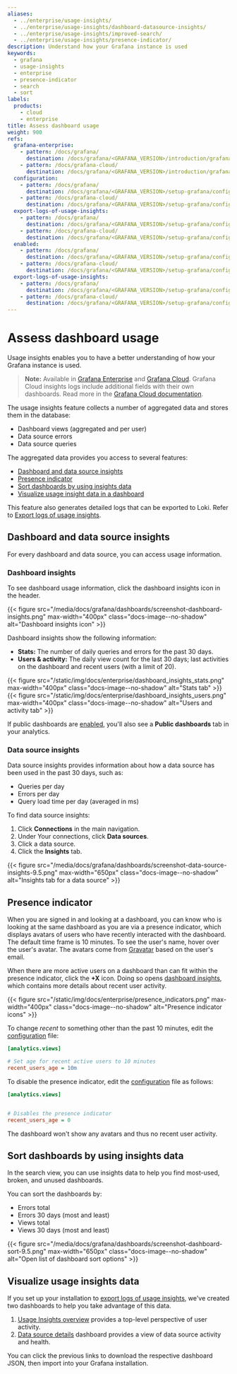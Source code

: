 ```yaml
---
aliases:
  - ../enterprise/usage-insights/
  - ../enterprise/usage-insights/dashboard-datasource-insights/
  - ../enterprise/usage-insights/improved-search/
  - ../enterprise/usage-insights/presence-indicator/
description: Understand how your Grafana instance is used
keywords:
  - grafana
  - usage-insights
  - enterprise
  - presence-indicator
  - search
  - sort
labels:
  products:
    - cloud
    - enterprise
title: Assess dashboard usage
weight: 900
refs:
  grafana-enterprise:
    - pattern: /docs/grafana/
      destination: /docs/grafana/<GRAFANA_VERSION>/introduction/grafana-enterprise/
    - pattern: /docs/grafana-cloud/
      destination: /docs/grafana/<GRAFANA_VERSION>/introduction/grafana-enterprise/
  configuration:
    - pattern: /docs/grafana/
      destination: /docs/grafana/<GRAFANA_VERSION>/setup-grafana/configure-grafana/
    - pattern: /docs/grafana-cloud/
      destination: /docs/grafana/<GRAFANA_VERSION>/setup-grafana/configure-grafana/
  export-logs-of-usage-insights:
    - pattern: /docs/grafana/
      destination: /docs/grafana/<GRAFANA_VERSION>/setup-grafana/configure-security/export-logs/
    - pattern: /docs/grafana-cloud/
      destination: /docs/grafana/<GRAFANA_VERSION>/setup-grafana/configure-security/export-logs/
  enabled:
    - pattern: /docs/grafana/
      destination: /docs/grafana/<GRAFANA_VERSION>/setup-grafana/configure-grafana/#public_dashboards
    - pattern: /docs/grafana-cloud/
      destination: /docs/grafana/<GRAFANA_VERSION>/setup-grafana/configure-grafana/#public_dashboards
  export-logs-of-usage-insights:
    - pattern: /docs/grafana/
      destination: /docs/grafana/<GRAFANA_VERSION>/setup-grafana/configure-security/export-logs/
    - pattern: /docs/grafana-cloud/
      destination: /docs/grafana/<GRAFANA_VERSION>/setup-grafana/configure-security/export-logs/
---
```


# Assess dashboard usage

Usage insights enables you to have a better understanding of how your Grafana instance is used.

> **Note:** Available in [Grafana Enterprise](ref:grafana-enterprise) and [Grafana Cloud](/docs/grafana-cloud/).
> Grafana Cloud insights logs include additional fields with their own dashboards.
> Read more in the [Grafana Cloud documentation](/docs/grafana-cloud/usage-insights/).

The usage insights feature collects a number of aggregated data and stores them in the database:

- Dashboard views (aggregated and per user)
- Data source errors
- Data source queries

The aggregated data provides you access to several features:

- [Dashboard and data source insights](#dashboard-and-data-source-insights)
- [Presence indicator](#presence-indicator)
- [Sort dashboards by using insights data](#sort-dashboards-by-using-insights-data)
- [Visualize usage insight data in a dashboard](#visualize-usage-insights-data)

This feature also generates detailed logs that can be exported to Loki. Refer to [Export logs of usage insights](ref:export-logs-of-usage-insights).

## Dashboard and data source insights

For every dashboard and data source, you can access usage information.

### Dashboard insights

To see dashboard usage information, click the dashboard insights icon in the header.

{{< figure src="/media/docs/grafana/dashboards/screenshot-dashboard-insights.png" max-width="400px" class="docs-image--no-shadow" alt="Dashboard insights icon" >}}

Dashboard insights show the following information:

- **Stats:** The number of daily queries and errors for the past 30 days.
- **Users & activity:** The daily view count for the last 30 days; last activities on the dashboard and recent users (with a limit of 20).

{{< figure src="/static/img/docs/enterprise/dashboard_insights_stats.png" max-width="400px" class="docs-image--no-shadow" alt="Stats tab" >}}{{< figure src="/static/img/docs/enterprise/dashboard_insights_users.png" max-width="400px" class="docs-image--no-shadow" alt="Users and activity tab" >}}

If public dashboards are [enabled](ref:enabled), you'll also see a **Public dashboards** tab in your analytics.

### Data source insights

Data source insights provides information about how a data source has been used in the past 30 days, such as:

- Queries per day
- Errors per day
- Query load time per day (averaged in ms)

To find data source insights:

1. Click **Connections** in the main navigation.
1. Under Your connections, click **Data sources**.
1. Click a data source.
1. Click the **Insights** tab.

{{< figure src="/media/docs/grafana/dashboards/screenshot-data-source-insights-9.5.png" max-width="650px" class="docs-image--no-shadow" alt="Insights tab for a data source" >}}

## Presence indicator

When you are signed in and looking at a dashboard, you can know who is looking at the same dashboard as you are via a presence indicator, which displays avatars of users who have recently interacted with the dashboard. The default time frame is 10 minutes. To see the user's name, hover over the user's avatar. The avatars come from [Gravatar](https://gravatar.com) based on the user's email.

When there are more active users on a dashboard than can fit within the presence indicator, click the **+X** icon. Doing so opens [dashboard insights](#dashboard-and-data-source-insights), which contains more details about recent user activity.

{{< figure src="/static/img/docs/enterprise/presence_indicators.png" max-width="400px" class="docs-image--no-shadow" alt="Presence indicator icons" >}}

To change _recent_ to something other than the past 10 minutes, edit the [configuration](ref:configuration) file:

```ini
[analytics.views]

# Set age for recent active users to 10 minutes
recent_users_age = 10m
```

To disable the presence indicator, edit the [configuration](ref:configuration) file as follows:

```ini
[analytics.views]


# Disables the presence indicator
recent_users_age = 0
```

The dashboard won't show any avatars and thus no recent user activity.

## Sort dashboards by using insights data

In the search view, you can use insights data to help you find most-used, broken, and unused dashboards.

You can sort the dashboards by:

- Errors total
- Errors 30 days (most and least)
- Views total
- Views 30 days (most and least)

{{< figure src="/media/docs/grafana/dashboards/screenshot-dashboard-sort-9.5.png" max-width="650px" class="docs-image--no-shadow" alt="Open list of dashboard sort options" >}}

## Visualize usage insights data

If you set up your installation to [export logs of usage insights](ref:export-logs-of-usage-insights), we've created two dashboards to help you take advantage of this data.

1. [Usage Insights overview](/grafana/dashboards/13785) provides a top-level perspective of user activity.
1. [Data source details](/grafana/dashboards/13786) dashboard provides a view of data source activity and health.

You can click the previous links to download the respective dashboard JSON, then import into your Grafana installation.
